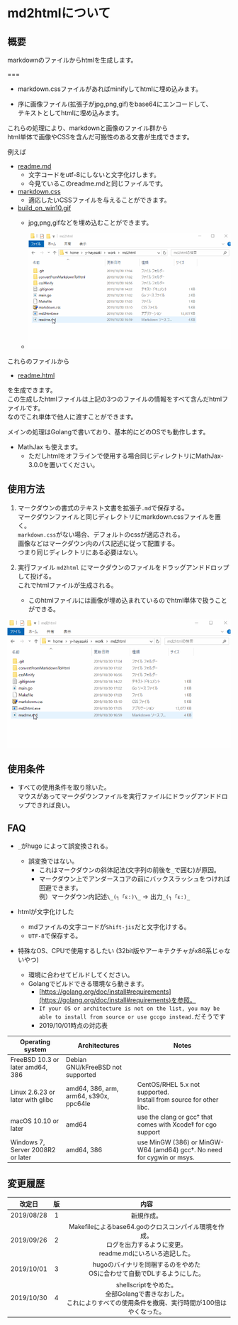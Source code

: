 # md2htmlについて

## 概要

markdownのファイルからhtmlを生成します。  

===

* markdown.cssファイルがあればminifyしてhtmlに埋め込みます。

* 序に画像ファイル(拡張子がjpg,png,gif)をbase64にエンコードして、  
テキストとしてhtmlに埋め込みます。

これらの処理により、markdownと画像のファイル群から  
html単体で画像やCSSを含んだ可搬性のある文書が生成できます。

例えば

* [readme.md](https://static.xcd0.com/2019/10/30/readme.md)
	* 文字コードをutf-8にしないと文字化けします。
	* 今見ているこのreadme.mdと同じファイルです。
* [markdown.css](https://static.xcd0.com/2019/10/30/markdown.css)
	* 適応したいCSSファイルを与えることができます。
* [build_on_win10.gif](https://static.xcd0.com/2019/10/30/build_on_win10.gif)
	* jpg,png,gifなどを埋め込むことができます。

	* ![](./build_on_win10.gif)

これらのファイルから

* [readme.html](https://static.xcd0.com/2019/10/30/readme.html)

を生成できます。  
この生成したhtmlファイルは上記の3つのファイルの情報をすべて含んだhtmlファイルです。  
なのでこれ単体で他人に渡すことができます。

メインの処理はGolangで書いており、基本的にどのOSでも動作します。

* MathJax も使えます。
	* ただしhtmlをオフラインで使用する場合同じディレクトリにMathJax-3.0.0を置いてください。


## 使用方法

1. マークダウンの書式のテキスト文書を拡張子`.md`で保存する。  
マークダウンファイルと同じディレクトリにmarkdown.cssファイルを置く。  
`markdown.css`がない場合、デフォルトのcssが適応される。  
画像などはマークダウン内のパス記述に従って配置する。  
つまり同じディレクトリにある必要はない。

1. 実行ファイル `md2html` にマークダウンのファイルをドラッグアンドドロップして投げる。  
これでhtmlファイルが生成される。
	* このhtmlファイルには画像が埋め込まれているのでhtml単体で扱うことができる。

![](./build_on_win10.gif)


## 使用条件

* すべての使用条件を取り除いた。  
マウスがあってマークダウンファイルを実行ファイルにドラッグアンドドロップできれば良い。


## FAQ

* `_`がhugo によって誤変換される。
	* 誤変換ではない。
		* これはマークダウンの斜体記法(文字列の前後を`_`で囲む)が原因。
		* マークダウン上でアンダースコアの前にバックスラッシュをつければ回避できます。  
		例）マークダウン内記述`\_(┐「ε:)\_` → 出力`_(┐「ε:)_`

* htmlが文字化けした
	* mdファイルの文字コードが`Shift-jis`だと文字化けする。
	* `UTF-8`で保存する。

* 特殊なOS、CPUで使用するしたい  (32bit版やアーキテクチャがx86系じゃないやつ)
	* 環境に合わせてビルドしてください。
	* Golangでビルドできる環境なら動きます。
		* [https://golang.org/doc/install#requirements](https://golang.org/doc/install#requirements)を参照。
		* `If your OS or architecture is not on the list, you may be able to install from source or use gccgo instead.`だそうです
		* 2019/10/01時点の対応表

|Operating system	|	Architectures	|	Notes |
|---|---|---|
|FreeBSD 10.3 or later	amd64, 386	|	Debian GNU/kFreeBSD not supported |
|Linux 2.6.23 or later with glibc	|	amd64, 386, arm, arm64, s390x, ppc64le	|	CentOS/RHEL 5.x not supported.<br> Install from source for other libc. |
|macOS 10.10 or later	|	amd64	|	use the clang or gcc† that comes with Xcode‡ for cgo support |
|Windows 7, Server 2008R2 or later	|	amd64, 386	|	use MinGW (386) or MinGW-W64 (amd64) gcc†. No need for cygwin or msys. |


## 変更履歴

|改定日		|版		|内容					|
|:---:|:---:|:---:|
|2019/08/28	|1		|新規作成。				|
|2019/09/26	|2		|Makefileによるbase64.goのクロスコンパイル環境を作成。<br>ログを出力するように変更。<br>readme.mdにいろいろ追記した。|
|2019/10/01	|3		|hugoのバイナリを同梱するのをやめた<br>OSに合わせて自動でDLするようにした。|
|2019/10/30	|4		|shellscriptをやめた。<br>全部Golangで書きなおした。<br>これによりすべての使用条件を撤廃、実行時間が100倍はやくなった。|


